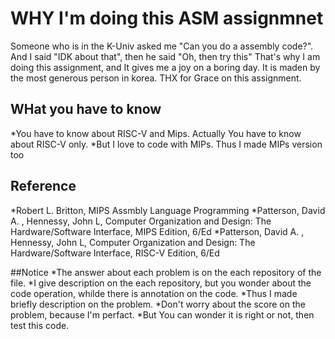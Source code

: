 # WHY I'm doing this ASM assignmnet

Someone who is in the K-Univ asked me "Can you do a assembly code?".
And I said "IDK about that", then he said "Oh, then try this"
That's why I am doing this assignment, and It gives me a joy on a boring day.
It is maden by the most generous person in korea. 
THX for Grace on this assignment. 

## WHat you have to know
*You have to know about RISC-V and Mips. Actually You have to know about RISC-V only.
*But I love to code with MIPs. Thus I made MIPs version too 

## Reference
*Robert L. Britton, MIPS Assmbly Language Programming
*Patterson, David A. , Hennessy, John L, Computer Organization and Design: The Hardware/Software Interface, MIPS Edition, 6/Ed
*Patterson, David A. , Hennessy, John L, Computer Organization and Design: The Hardware/Software Interface, RISC-V Edition, 6/Ed

##Notice
*The answer about each problem is on the each repository of the file.
*I give description on the each repository, but you wonder about the code operation, whilde there is annotation on the code.
*Thus I made briefly description on the problem.
*Don't worry about the score on the problem, because I'm perfact.
*But You can wonder it is right or not, then test this code.
